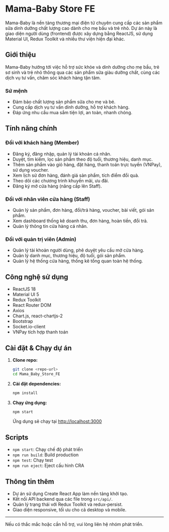 # Mama-Baby Store FE

Mama-Baby là nền tảng thương mại điện tử chuyên cung cấp các sản phẩm sữa dinh dưỡng chất lượng cao dành cho mẹ bầu và trẻ nhỏ. Dự án này là giao diện người dùng (frontend) được xây dựng bằng ReactJS, sử dụng Material UI, Redux Toolkit và nhiều thư viện hiện đại khác.

## Giới thiệu

Mama-Baby hướng tới việc hỗ trợ sức khỏe và dinh dưỡng cho mẹ bầu, trẻ sơ sinh và trẻ nhỏ thông qua các sản phẩm sữa giàu dưỡng chất, cùng các dịch vụ tư vấn, chăm sóc khách hàng tận tâm.

### Sứ mệnh

- Đảm bảo chất lượng sản phẩm sữa cho mẹ và bé.
- Cung cấp dịch vụ tư vấn dinh dưỡng, hỗ trợ khách hàng.
- Đáp ứng nhu cầu mua sắm tiện lợi, an toàn, nhanh chóng.

## Tính năng chính

### Đối với khách hàng (Member)

- Đăng ký, đăng nhập, quản lý tài khoản cá nhân.
- Duyệt, tìm kiếm, lọc sản phẩm theo độ tuổi, thương hiệu, danh mục.
- Thêm sản phẩm vào giỏ hàng, đặt hàng, thanh toán trực tuyến (VNPay), sử dụng voucher.
- Xem lịch sử đơn hàng, đánh giá sản phẩm, tích điểm đổi quà.
- Theo dõi các chương trình khuyến mãi, ưu đãi.
- Đăng ký mở cửa hàng (nâng cấp lên Staff).

### Đối với nhân viên cửa hàng (Staff)

- Quản lý sản phẩm, đơn hàng, đổi/trả hàng, voucher, bài viết, gói sản phẩm.
- Xem dashboard thống kê doanh thu, đơn hàng, hoàn tiền, đổi trả.
- Quản lý thông tin cửa hàng cá nhân.

### Đối với quản trị viên (Admin)

- Quản lý tài khoản người dùng, phê duyệt yêu cầu mở cửa hàng.
- Quản lý danh mục, thương hiệu, độ tuổi, gói sản phẩm.
- Quản lý hệ thống cửa hàng, thống kê tổng quan toàn hệ thống.

## Công nghệ sử dụng

- ReactJS 18
- Material UI 5
- Redux Toolkit
- React Router DOM
- Axios
- Chart.js, react-chartjs-2
- Bootstrap
- Socket.io-client
- VNPay tích hợp thanh toán

## Cài đặt & Chạy dự án

1. **Clone repo:**
   ```bash
   git clone <repo-url>
   cd Mama_Baby_Store_FE
   ```
2. **Cài đặt dependencies:**
   ```bash
   npm install
   ```
3. **Chạy ứng dụng:**
   ```bash
   npm start
   ```
   Ứng dụng sẽ chạy tại [http://localhost:3000](http://localhost:3000)

## Scripts

- `npm start`: Chạy chế độ phát triển
- `npm run build`: Build production
- `npm test`: Chạy test
- `npm run eject`: Eject cấu hình CRA

## Thông tin thêm

- Dự án sử dụng Create React App làm nền tảng khởi tạo.
- Kết nối API backend qua các file trong `src/api/`.
- Quản lý trạng thái với Redux Toolkit và redux-persist.
- Giao diện responsive, tối ưu cho cả desktop và mobile.

---

Nếu có thắc mắc hoặc cần hỗ trợ, vui lòng liên hệ nhóm phát triển.
